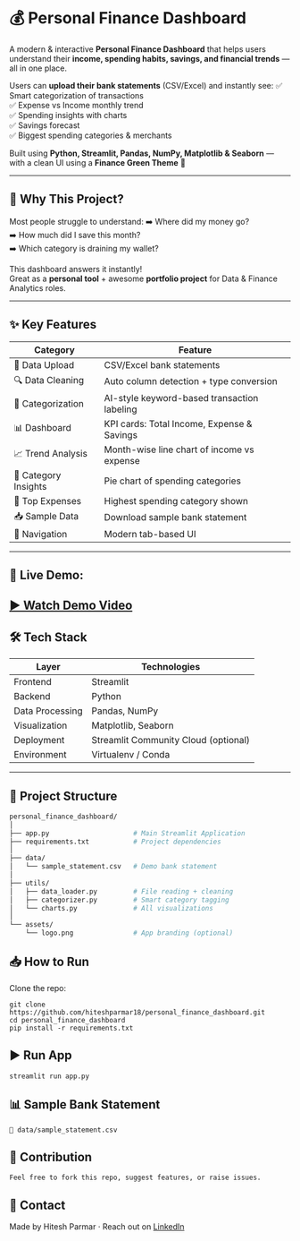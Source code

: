# 💰 Personal Finance Dashboard

A modern & interactive **Personal Finance Dashboard** that helps users understand their
**income, spending habits, savings, and financial trends** — all in one place.

Users can **upload their bank statements** (CSV/Excel) and instantly see:
✅ Smart categorization of transactions  
✅ Expense vs Income monthly trend  
✅ Spending insights with charts  
✅ Savings forecast  
✅ Biggest spending categories & merchants  

Built using **Python, Streamlit, Pandas, NumPy, Matplotlib & Seaborn** — with a clean UI using a **Finance Green Theme** 🌱

---

## 🧠 Why This Project?

Most people struggle to understand:
➡️ Where did my money go?  
➡️ How much did I save this month?  
➡️ Which category is draining my wallet?  

This dashboard answers it instantly!  
Great as a **personal tool** + awesome **portfolio project** for Data & Finance Analytics roles.

---

## ✨ Key Features

| Category | Feature |
|---------|---------|
| 📂 Data Upload | CSV/Excel bank statements |
| 🔍 Data Cleaning | Auto column detection + type conversion |
| 🧠 Categorization | AI-style keyword-based transaction labeling |
| 📊 Dashboard | KPI cards: Total Income, Expense & Savings |
| 📈 Trend Analysis | Month-wise line chart of income vs expense |
| 🥧 Category Insights | Pie chart of spending categories |
| 📌 Top Expenses | Highest spending category shown |
| 📥 Sample Data | Download sample bank statement |
| 🧭 Navigation | Modern tab-based UI |

---

## 🚀 Live Demo:

[▶ Watch Demo Video](https://drive.google.com/file/d/1-YUbPAHRauNTMRC52W3yK_H_R2RWMwCG/view?usp=drive_link)
---

## 🛠️ Tech Stack

| Layer | Technologies |
|------|--------------|
| Frontend | Streamlit |
| Backend | Python |
| Data Processing | Pandas, NumPy |
| Visualization | Matplotlib, Seaborn |
| Deployment | Streamlit Community Cloud (optional) |
| Environment | Virtualenv / Conda |

---

## 📂 Project Structure

```bash
personal_finance_dashboard/
│
├── app.py                     # Main Streamlit Application
├── requirements.txt           # Project dependencies
│
├── data/
│   └── sample_statement.csv   # Demo bank statement
│
├── utils/
│   ├── data_loader.py         # File reading + cleaning
│   ├── categorizer.py         # Smart category tagging
│   └── charts.py              # All visualizations
│
└── assets/
    └── logo.png               # App branding (optional)
```
## 📥 How to Run

Clone the repo:
```
git clone https://github.com/hiteshparmar18/personal_finance_dashboard.git
cd personal_finance_dashboard
pip install -r requirements.txt
```
## ▶️ Run App
```
streamlit run app.py
```
## 📊 Sample Bank Statement
```
📄 data/sample_statement.csv
```

## 🙌 Contribution
```
Feel free to fork this repo, suggest features, or raise issues.
```
## 📧 Contact

Made by Hitesh Parmar · Reach out on [LinkedIn](https://www.linkedin.com/in/hiteshparmar18/)
